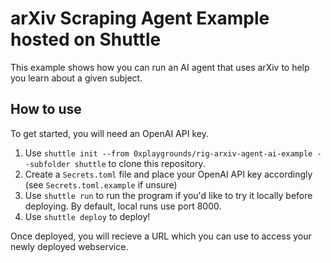 # arXiv Scraping Agent Example hosted on Shuttle
This example shows how you can run an AI agent that uses arXiv to help you learn about a given subject.

## How to use
To get started, you will need an OpenAI API key.

1) Use `shuttle init --from 0xplaygrounds/rig-arxiv-agent-ai-example --subfolder shuttle` to clone this repository.
2) Create a `Secrets.toml` file and place your OpenAI API key accordingly (see `Secrets.toml.example` if unsure)
3) Use `shuttle run` to run the program if you'd like to try it locally before deploying. By default, local runs use port 8000.
4) Use `shuttle deploy` to deploy!

Once deployed, you will recieve a URL which you can use to access your newly deployed webservice.
